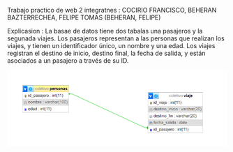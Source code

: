Trabajo practico de web 2
integratnes : COCIRIO FRANCISCO, BEHERAN BAZTERRECHEA, FELIPE TOMAS (BEHERAN, FELIPE) 



Explicasion :
La basae de datos tiene dos tabalas una pasajeros y la segunada viajes. Los pasajeros representan a las personas que realizan los viajes, y tienen un identificador único, un nombre y una edad. Los viajes registran el destino de inicio, destino final, la fecha de salida, y están asociados a un pasajero a través de su ID.

![IMAGEN DE EL DIAGRAMA](diagrama.png)
